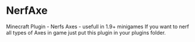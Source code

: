 # NerfAxe
Minecraft Plugin - Nerfs Axes - usefull in 1.9+ minigames
If you want to nerf all types of Axes in game just put this plugin in your plugins folder.

